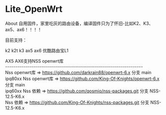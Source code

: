 # Lite_OpenWrt
About
自用固件，家里吃灰的路由设备，编译固件只为了怀旧-比如K2、K3、ax5、ax6！！！！

目前支持：

k2   k2t  k3  ax5  ax6  优酷路由宝L1

AX5 AX6支持NSS openwrt库<br>
---------------------------------------------------------------------<br>
Nss openwrt库 => https://github.com/darkrain88/openwrt-6.x   分支 main <br>  ipq80xx
Nss openwrt库 => https://github.com/King-Of-Knights/openwrt-6.x    分支 main <br> ipq60xx
Nss 依赖 => https://github.com/qosmio/nss-packages.git    分支 NSS-12.5-K6.x <br>
Nss 依赖 => https://github.com/King-Of-Knights/nss-packages.git    分支 NSS-12.5-K6.x <br>

